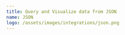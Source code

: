 ```yaml
---
title: Query and Visualize data from JSON
name: JSON
logo: /assets/images/integrations/json.png
---
```


